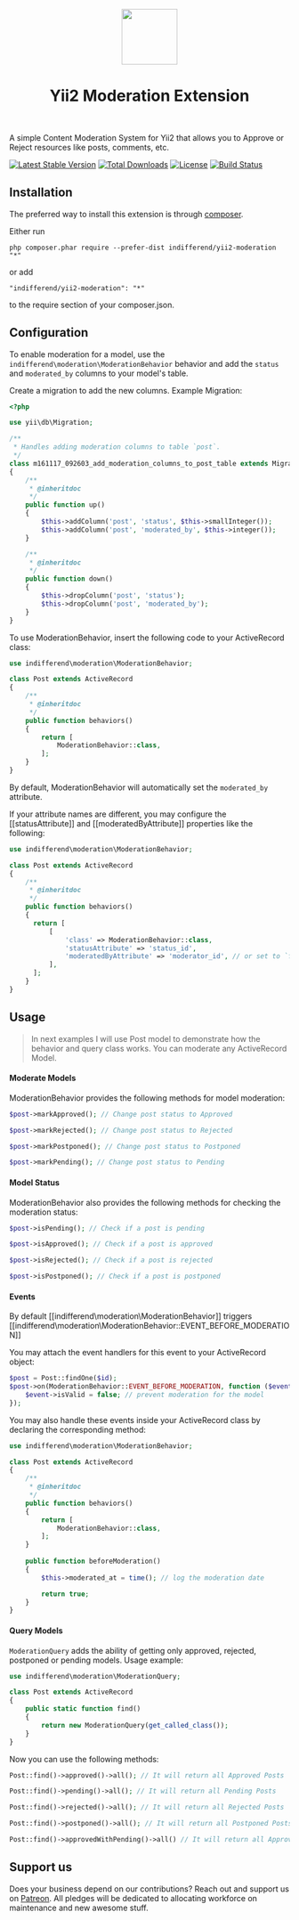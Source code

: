 <p align="center">
    <a href="https://github.com/yiisoft" target="_blank">
        <img src="https://avatars0.githubusercontent.com/u/993323" height="100px">
    </a>
    <h1 align="center">Yii2 Moderation Extension</h1>
    <br>
</p>

A simple Content Moderation System for Yii2 that allows you to Approve or Reject resources like posts, comments, etc.


[![Latest Stable Version](https://poser.pugx.org/indifferend/yii2-moderation/v/stable)](https://packagist.org/packages/indifferend/yii2-moderation)
[![Total Downloads](https://poser.pugx.org/indifferend/yii2-moderation/downloads)](https://packagist.org/packages/indifferend/yii2-moderation)
[![License](https://poser.pugx.org/indifferend/yii2-moderation/license)](https://packagist.org/packages/indifferend/yii2-moderation)
[![Build Status](https://travis-ci.org/indifferend/yii2-moderation.svg?branch=1.0)](https://travis-ci.org/indifferend/yii2-moderation)

Installation
------------

The preferred way to install this extension is through [composer](http://getcomposer.org/download/).

Either run

```
php composer.phar require --prefer-dist indifferend/yii2-moderation "*"
```

or add

```
"indifferend/yii2-moderation": "*"
```

to the require section of your composer.json.


Configuration
-------------

To enable moderation for a model, use the `indifferend\moderation\ModerationBehavior` behavior and add the `status` and `moderated_by` columns to your model's table.

Create a migration to add the new columns. Example Migration:

```php
<?php

use yii\db\Migration;

/**
 * Handles adding moderation columns to table `post`.
 */
class m161117_092603_add_moderation_columns_to_post_table extends Migration
{
    /**
     * @inheritdoc
     */
    public function up()
    {
        $this->addColumn('post', 'status', $this->smallInteger());
        $this->addColumn('post', 'moderated_by', $this->integer());
    }

    /**
     * @inheritdoc
     */
    public function down()
    {
        $this->dropColumn('post', 'status');
        $this->dropColumn('post', 'moderated_by');
    }
}

```

To use ModerationBehavior, insert the following code to your ActiveRecord class:

```php
use indifferend\moderation\ModerationBehavior;

class Post extends ActiveRecord 
{
    /**
     * @inheritdoc
     */
    public function behaviors()
    {
        return [
            ModerationBehavior::class,
        ];
    }
}
```

By default, ModerationBehavior will automatically set the `moderated_by` attribute.

If your attribute names are different, you may configure the [[statusAttribute]] and [[moderatedByAttribute]]
properties like the following:

```php
use indifferend\moderation\ModerationBehavior;

class Post extends ActiveRecord 
{
    /**
     * @inheritdoc
     */
    public function behaviors()
    {
      return [
          [
              'class' => ModerationBehavior::class,
              'statusAttribute' => 'status_id',
              'moderatedByAttribute' => 'moderator_id', // or set to `false` to disable this attribute.
          ],
      ];
    }
}
```

Usage
--------

> In next examples I will use Post model to demonstrate how the behavior and query class works. You can moderate any ActiveRecord Model.

#### Moderate Models

ModerationBehavior provides the following methods for model moderation:

```php
$post->markApproved(); // Change post status to Approved

$post->markRejected(); // Change post status to Rejected

$post->markPostponed(); // Change post status to Postponed

$post->markPending(); // Change post status to Pending
```

#### Model Status

ModerationBehavior also provides the following methods for checking the moderation status:

```php
$post->isPending(); // Check if a post is pending

$post->isApproved(); // Check if a post is approved

$post->isRejected(); // Check if a post is rejected

$post->isPostponed(); // Check if a post is postponed
```

#### Events

By default [[indifferend\moderation\ModerationBehavior]] triggers [[indifferend\moderation\ModerationBehavior::EVENT_BEFORE_MODERATION]]

You may attach the event handlers for this event to your ActiveRecord object:

```php
$post = Post::findOne($id);
$post->on(ModerationBehavior::EVENT_BEFORE_MODERATION, function ($event) {
    $event->isValid = false; // prevent moderation for the model
});
```

You may also handle these events inside your ActiveRecord class by declaring the corresponding method:

```php
use indifferend\moderation\ModerationBehavior;

class Post extends ActiveRecord 
{
    /**
     * @inheritdoc
     */
    public function behaviors()
    {
        return [
            ModerationBehavior::class,
        ];
    }
    
    public function beforeModeration()
    {
        $this->moderated_at = time(); // log the moderation date

        return true;
    }
}
```

#### Query Models

`ModerationQuery` adds the ability of getting only approved, rejected, postponed or pending models. Usage example:

```php
use indifferend\moderation\ModerationQuery;

class Post extends ActiveRecord 
{
    public static function find()
    {
        return new ModerationQuery(get_called_class());
    }
}
```

Now you can use the following methods:

```php
Post::find()->approved()->all(); // It will return all Approved Posts

Post::find()->pending()->all(); // It will return all Pending Posts

Post::find()->rejected()->all(); // It will return all Rejected Posts

Post::find()->postponed()->all(); // It will return all Postponed Posts

Post::find()->approvedWithPending()->all() // It will return all Approved and Pending Posts
```


## Support us

Does your business depend on our contributions? Reach out and support us on [Patreon](https://www.patreon.com/indifferend). 
All pledges will be dedicated to allocating workforce on maintenance and new awesome stuff.
